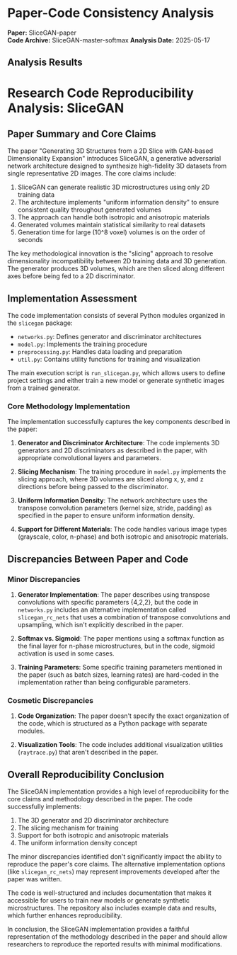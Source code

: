 # Paper-Code Consistency Analysis

**Paper:** SliceGAN-paper  
**Code Archive:** SliceGAN-master-softmax
**Analysis Date:** 2025-05-17

## Analysis Results

# Research Code Reproducibility Analysis: SliceGAN

## Paper Summary and Core Claims

The paper "Generating 3D Structures from a 2D Slice with GAN-based Dimensionality Expansion" introduces SliceGAN, a generative adversarial network architecture designed to synthesize high-fidelity 3D datasets from single representative 2D images. The core claims include:

1. SliceGAN can generate realistic 3D microstructures using only 2D training data
2. The architecture implements "uniform information density" to ensure consistent quality throughout generated volumes
3. The approach can handle both isotropic and anisotropic materials
4. Generated volumes maintain statistical similarity to real datasets
5. Generation time for large (10^8 voxel) volumes is on the order of seconds

The key methodological innovation is the "slicing" approach to resolve dimensionality incompatibility between 2D training data and 3D generation. The generator produces 3D volumes, which are then sliced along different axes before being fed to a 2D discriminator.

## Implementation Assessment

The code implementation consists of several Python modules organized in the `slicegan` package:
- `networks.py`: Defines generator and discriminator architectures
- `model.py`: Implements the training procedure
- `preprocessing.py`: Handles data loading and preparation
- `util.py`: Contains utility functions for training and visualization

The main execution script is `run_slicegan.py`, which allows users to define project settings and either train a new model or generate synthetic images from a trained generator.

### Core Methodology Implementation

The implementation successfully captures the key components described in the paper:

1. **Generator and Discriminator Architecture**: The code implements 3D generators and 2D discriminators as described in the paper, with appropriate convolutional layers and parameters.

2. **Slicing Mechanism**: The training procedure in `model.py` implements the slicing approach, where 3D volumes are sliced along x, y, and z directions before being passed to the discriminator.

3. **Uniform Information Density**: The network architecture uses the transpose convolution parameters (kernel size, stride, padding) as specified in the paper to ensure uniform information density.

4. **Support for Different Materials**: The code handles various image types (grayscale, color, n-phase) and both isotropic and anisotropic materials.

## Discrepancies Between Paper and Code

### Minor Discrepancies

1. **Generator Implementation**: The paper describes using transpose convolutions with specific parameters {4,2,2}, but the code in `networks.py` includes an alternative implementation called `slicegan_rc_nets` that uses a combination of transpose convolutions and upsampling, which isn't explicitly described in the paper.

2. **Softmax vs. Sigmoid**: The paper mentions using a softmax function as the final layer for n-phase microstructures, but in the code, sigmoid activation is used in some cases.

3. **Training Parameters**: Some specific training parameters mentioned in the paper (such as batch sizes, learning rates) are hard-coded in the implementation rather than being configurable parameters.

### Cosmetic Discrepancies

1. **Code Organization**: The paper doesn't specify the exact organization of the code, which is structured as a Python package with separate modules.

2. **Visualization Tools**: The code includes additional visualization utilities (`raytrace.py`) that aren't described in the paper.

## Overall Reproducibility Conclusion

The SliceGAN implementation provides a high level of reproducibility for the core claims and methodology described in the paper. The code successfully implements:

1. The 3D generator and 2D discriminator architecture
2. The slicing mechanism for training
3. Support for both isotropic and anisotropic materials
4. The uniform information density concept

The minor discrepancies identified don't significantly impact the ability to reproduce the paper's core claims. The alternative implementation options (like `slicegan_rc_nets`) may represent improvements developed after the paper was written.

The code is well-structured and includes documentation that makes it accessible for users to train new models or generate synthetic microstructures. The repository also includes example data and results, which further enhances reproducibility.

In conclusion, the SliceGAN implementation provides a faithful representation of the methodology described in the paper and should allow researchers to reproduce the reported results with minimal modifications.
